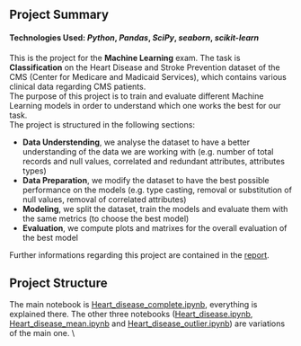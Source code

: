## Project Summary

#### Technologies Used: *Python*, *Pandas*, *SciPy*, *seaborn*, *scikit-learn*

This is the project for the **Machine Learning** exam.
The task is **Classification** on the Heart Disease and Stroke Prevention dataset of the CMS (Center for Medicare and Madicaid Services), which contains various clinical data regarding CMS patients. \
The purpose of this project is to train and evaluate different Machine Learning models in order to understand which one works the best for our task. \
The project is structured in the following sections:
- **Data Understending**, we analyse the dataset to have a better understanding of the data we are working with (e.g. number of total records and null values, correlated and redundant attributes, attributes types)
- **Data Preparation**, we modify the dataset to have the best possible performance on the models (e.g. type casting, removal or substitution of null values, removal of correlated attributes)
- **Modeling**, we split the dataset, train the models and evaluate them with the same metrics (to choose the best model)
- **Evaluation**, we compute plots and matrixes for the overall evaluation of the best model

Further informations regarding this project are contained in the [report](https://github.com/GLAwasTaken/ML_Project/blob/main/Relazione_Progetto_ML.pdf).


## Project Structure
The main notebook is [Heart_disease_complete.ipynb](https://github.com/GLAwasTaken/ML_Project/blob/main/Heart_disease_complete.ipynb), everything is explained there.
The other three notebooks ([Heart_disease.ipynb](https://github.com/GLAwasTaken/ML_Project/blob/main/Heart_disease.ipynb), [Heart_disease_mean.ipynb](https://github.com/GLAwasTaken/ML_Project/blob/main/Heart_disease_mean.ipynb) and [Heart_disease_outlier.ipynb](https://github.com/GLAwasTaken/ML_Project/blob/main/Heart_disease_outlier.ipynb)) are variations of the main one. \

